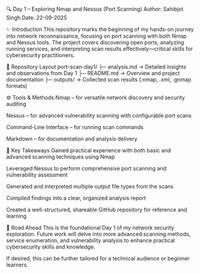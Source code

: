 🔍 Day 1 – Exploring Nmap and Nessus (Port Scanning)
Author: Sahibjot Singh
Date: 22-09-2025

✨ Introduction
This repository marks the beginning of my hands-on journey into network reconnaissance, focusing on port scanning with both Nmap and Nessus tools. The project covers discovering open ports, analyzing running services, and interpreting scan results effectively—critical skills for cybersecurity practitioners.

📂 Repository Layout
port-scan-day1/
├─ analysis.md → Detailed insights and observations from Day 1
├─ README.md → Overview and project documentation
├─ outputs/ → Collected scan results (.nmap, .xml, .gnmap formats)

⚙️ Tools & Methods
Nmap – for versatile network discovery and security auditing

Nessus – for advanced vulnerability scanning with configurable port scans

Command-Line Interface – for running scan commands

Markdown – for documentation and analysis delivery

🚩 Key Takeaways
Gained practical experience with both basic and advanced scanning techniques using Nmap

Leveraged Nessus to perform comprehensive port scanning and vulnerability assessment

Generated and interpreted multiple output file types from the scans

Compiled findings into a clear, organized analysis report

Created a well-structured, shareable GitHub repository for reference and learning

🔮 Road Ahead
This is the foundational Day 1 of my network security exploration. Future work will delve into more advanced scanning methods, service enumeration, and vulnerability analysis to enhance practical cybersecurity skills and knowledge.

If desired, this can be further tailored for a technical audience or beginner learners.

